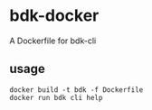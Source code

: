 # bdk-docker
A Dockerfile for bdk-cli

## usage 
```
docker build -t bdk -f Dockerfile
docker run bdk cli help
```
